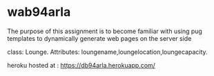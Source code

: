 # wab94arla
The purpose of this assignment is to become familiar with using pug templates to dynamically generate web pages on the server side

class: Lounge. Attributes: loungename,loungelocation,loungecapacity.

heroku hosted at : https://db94arla.herokuapp.com/

